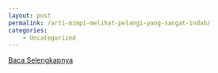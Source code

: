 ```yaml
---
layout: post
permalink: /arti-mimpi-melihat-pelangi-yang-sangat-indah/
categories:
    - Uncategorized
---
```


[Baca Selengkapnya](/05)